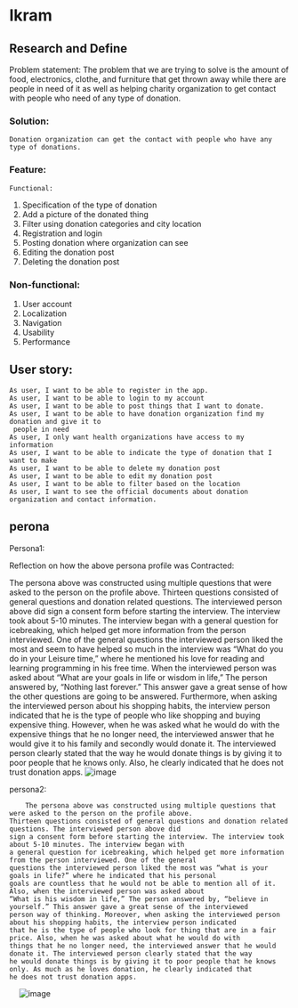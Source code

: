 # Ikram

## Research and Define
Problem statement:
	The problem that we are trying to solve is the amount of food, electronics, clothe, 
  and furniture that get thrown away while there are people in need of it as well
  as helping charity organization to get contact with people who need of any type of donation.

### Solution:
	Donation organization can get the contact with people who have any type of donations. 

### Feature:
	Functional:
1.	Specification of the type of donation 
2.	Add a picture of the donated thing
3.	Filter using donation categories and city location
4.	Registration and login
5.	Posting donation where organization can see
6.	Editing the donation post
7.	Deleting the donation post 
### Non-functional:
1.	User account 
2.	Localization
3.	Navigation 
4.	Usability 
5.	Performance


## User story:
	As user, I want to be able to register in the app.
	As user, I want to be able to login to my account 
	As user, I want to be able to post things that I want to donate.
	As user, I want to be able to have donation organization find my donation and give it to  
     people in need 
	As user, I only want health organizations have access to my information 
	As user, I want to be able to indicate the type of donation that I want to make 
	As user, I want to be able to delete my donation post
	As user, I want to be able to edit my donation post
	As user, I want to be able to filter based on the location
	As user, I want to see the official documents about donation organization and contact information.

## perona
  Persona1:




Reflection on how the above persona profile was Contracted:

The persona above was constructed using multiple questions that were asked to the person on the profile above. Thirteen questions consisted of general questions and donation related questions. The interviewed person above did sign a consent form before starting the interview. The interview took about 5-10 minutes. The interview began with a general question for icebreaking, which helped get more information from the person interviewed. One of the general questions the interviewed person liked the most and seem to have helped so much in the interview was “What do you do in your Leisure time,” where he mentioned his love for reading and learning programming in his free time. When the interviewed person was asked about “What are your goals in life or wisdom in life,” The person answered by, “Nothing last forever.” This answer gave a great sense of how the other questions are going to be answered. Furthermore, when asking the interviewed person about his shopping habits, the interview person indicated that he is the type of people who like shopping and buying expensive thing. However, when he was asked what he would do with the expensive things that he no longer need, the interviewed answer that he would give it to his family and secondly would donate it. The interviewed person clearly stated that the way he would donate things is by giving it to poor people that he knows only. Also, he clearly indicated that he does not trust donation apps.
![image](https://user-images.githubusercontent.com/91451257/156416486-bc5a0fe6-071c-4c50-b82f-03b6f720badd.png)

  persona2:
    
    
				
		The persona above was constructed using multiple questions that were asked to the person on the profile above.
    Thirteen questions consisted of general questions and donation related questions. The interviewed person above did 
    sign a consent form before starting the interview. The interview took about 5-10 minutes. The interview began with
    a general question for icebreaking, which helped get more information from the person interviewed. One of the general 
    questions the interviewed person liked the most was “what is your goals in life?” where he indicated that his personal 
    goals are countless that he would not be able to mention all of it. Also, when the interviewed person was asked about 
    “What is his wisdom in life,” The person answered by, “believe in yourself.” This answer gave a great sense of the interviewed 
    person way of thinking. Moreover, when asking the interviewed person about his shopping habits, the interview person indicated 
    that he is the type of people who look for thing that are in a fair price. Also, when he was asked about what he would do with 
    things that he no longer need, the interviewed answer that he would donate it. The interviewed person clearly stated that the way
    he would donate things is by giving it to poor people that he knows only. As much as he loves donation, he clearly indicated that 
    he does not trust donation apps.













		












				




 
![image](https://user-images.githubusercontent.com/91451257/156420526-eea25151-9fc4-42f5-a273-be60a0e9dbca.png)








